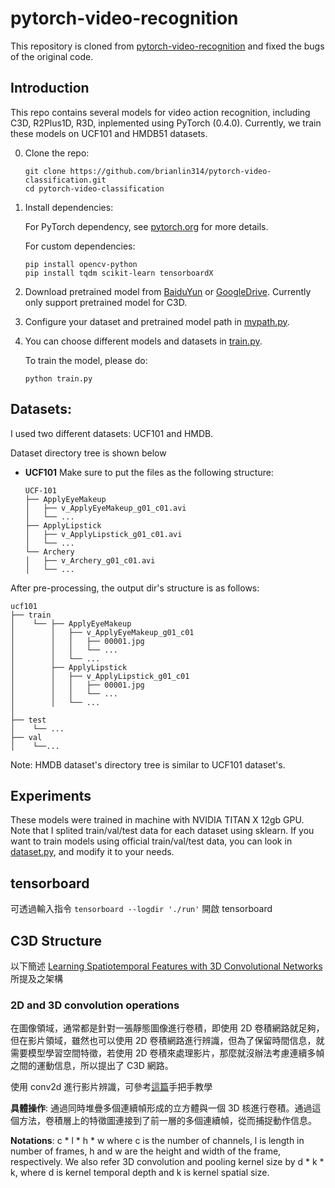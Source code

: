 # pytorch-video-recognition
This repository is cloned from [pytorch-video-recognition](https://github.com/jfzhang95/pytorch-video-recognition) and fixed the bugs of the original code.
## Introduction
This repo contains several models for video action recognition,
including C3D, R2Plus1D, R3D, inplemented using PyTorch (0.4.0).
Currently, we train these models on UCF101 and HMDB51 datasets.

0. Clone the repo:
    ```Shell
    git clone https://github.com/brianlin314/pytorch-video-classification.git
    cd pytorch-video-classification
    ```

1. Install dependencies:

    For PyTorch dependency, see [pytorch.org](https://pytorch.org/) for more details.

    For custom dependencies:
    ```Shell
    pip install opencv-python
    pip install tqdm scikit-learn tensorboardX
    ```

2. Download pretrained model from [BaiduYun](https://pan.baidu.com/s/1saNqGBkzZHwZpG-A5RDLVw) or 
[GoogleDrive](https://drive.google.com/file/d/19NWziHWh1LgCcHU34geoKwYezAogv9fX/view?usp=sharing).
   Currently only support pretrained model for C3D.

3. Configure your dataset and pretrained model path in
[mypath.py](https://github.com/brianlin314/pytorch-video-classification/blob/master/mypath.py).

4. You can choose different models and datasets in
[train.py](https://github.com/brianlin314/pytorch-video-classification/blob/master/train.py).

    To train the model, please do:
    ```Shell
    python train.py
    ```

## Datasets:

I used two different datasets: UCF101 and HMDB.

Dataset directory tree is shown below

- **UCF101**
Make sure to put the files as the following structure:
  ```
  UCF-101
  ├── ApplyEyeMakeup
  │   ├── v_ApplyEyeMakeup_g01_c01.avi
  │   └── ...
  ├── ApplyLipstick
  │   ├── v_ApplyLipstick_g01_c01.avi
  │   └── ...
  └── Archery
  │   ├── v_Archery_g01_c01.avi
  │   └── ...
  ```
After pre-processing, the output dir's structure is as follows:
  ```
  ucf101
  ├── train
  │    └── ├── ApplyEyeMakeup
  │        │   ├── v_ApplyEyeMakeup_g01_c01
  │        │   │   ├── 00001.jpg
  │        │   │   └── ...
  │        │   └── ...
  │        ├── ApplyLipstick
  │        │   ├── v_ApplyLipstick_g01_c01
  │        │   │   ├── 00001.jpg
  │        │   │   └── ...
  │        │   └── ...
  │
  ├── test
  │    └── ...
  ├── val
  │    └──...
  ```

Note: HMDB dataset's directory tree is similar to UCF101 dataset's.

## Experiments
These models were trained in machine with NVIDIA TITAN X 12gb GPU. Note that I splited
train/val/test data for each dataset using sklearn. If you want to train models using
official train/val/test data, you can look in [dataset.py](https://github.com/brianlin314/pytorch-video-classification/blob/master/dataloaders/dataset.py), and modify it to your needs.

## tensorboard
可透過輸入指令 `tensorboard --logdir './run'` 開啟 tensorboard 

## C3D Structure
以下簡述 [Learning Spatiotemporal Features with 3D Convolutional Networks](https://arxiv.org/abs/1412.0767) 所提及之架構

### 2D and 3D convolution operations
在圖像領域，通常都是針對一張靜態圖像進行卷積，即使用 2D 卷積網路就足夠，但在影片領域，雖然也可以使用 2D 卷積網路進行辨識，但為了保留時間信息，就需要模型學習空間特徵，若使用 2D 卷積來處理影片，那麼就沒辦法考慮連續多幀之間的運動信息，所以提出了 C3D 網路。

使用 conv2d 進行影片辨識，可參考[這篇](https://debuggercafe.com/action-recognition-in-videos-using-deep-learning-and-pytorch/)手把手教學

**具體操作**: 通過同時堆疊多個連續幀形成的立方體與一個 3D 核進行卷積。通過這個方法，卷積層上的特徵圖連接到了前一層的多個連續幀，從而捕捉動作信息。

**Notations**: c * l * h * w where c is the number of channels, l is length in number of frames, h and w are the height and width of the frame, respectively. We also refer 3D convolution and pooling kernel size by d * k * k, where d is kernel temporal depth and k is kernel spatial size.
